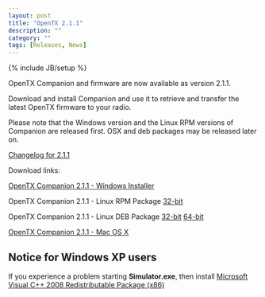 ```yaml
---
layout: post
title: "OpenTX 2.1.1"
description: ""
category: ""
tags: [Releases, News]
---
```

{% include JB/setup %}

OpenTX Companion and firmware are now available as version 2.1.1.
 
Download and install Companion and use it to retrieve and transfer the latest OpenTX firmware to your radio.

Please note that the Windows version and the Linux RPM versions of Companion are released first. OSX and deb packages may be released later on.

[Changelog for 2.1.1](https://github.com/opentx/opentx/releases/tag/2.1.1)

Download links:

[OpenTX Companion 2.1.1 - Windows Installer](http://downloads-21.open-tx.org/companion/companion-windows-2.1.1.exe)

OpenTX Companion 2.1.1 - Linux RPM Package [32-bit](http://downloads-21.open-tx.org/companion/companion21-2.1.1-i686.rpm)

OpenTX Companion 2.1.1 - Linux DEB Package [32-bit](http://downloads-21.open-tx.org/companion/companion21_2.1.1_i386.deb) [64-bit](http://downloads-21.open-tx.org/companion/companion21_2.1.1_amd64.deb)

[OpenTX Companion 2.1.1 - Mac OS X](http://downloads-21.open-tx.org/companion/companion-macosx-2.1.1.dmg) 

## Notice for Windows XP users
If you experience a problem starting **Simulator.exe**, then install [Microsoft Visual C++ 2008 Redistributable Package (x86)](http://www.microsoft.com/en-us/download/details.aspx?id=29)
